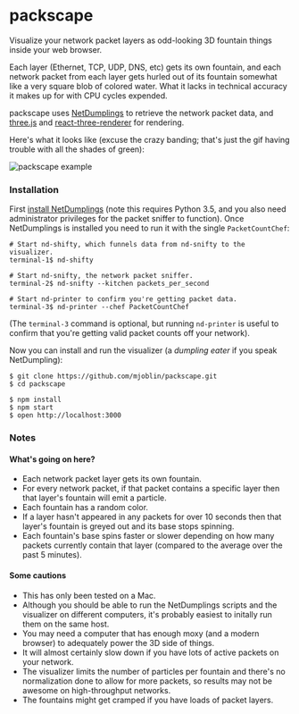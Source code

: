 packscape
=========

Visualize your network packet layers as odd-looking 3D fountain things inside your web browser.

Each layer (Ethernet, TCP, UDP, DNS, etc) gets its own fountain, and each network packet from each layer gets hurled out of its fountain somewhat like a very square blob of colored water.  What it lacks in technical accuracy it makes up for with CPU cycles expended.

packscape uses [NetDumplings](https://github.com/mjoblin/netdumplings) to retrieve the network packet data, and [three.js](https://github.com/mrdoob/three.js) and [react-three-renderer](https://github.com/toxicFork/react-three-renderer) for rendering.

Here's what it looks like (excuse the crazy banding; that's just the gif having trouble with all the shades of green):

![packscape example](/../screenshots/sreenshots/packscape.gif?raw=true "packscape example")

### Installation

First [install NetDumplings](https://netdumplings.readthedocs.io/en/latest/pages/installation.html) (note this requires Python 3.5, and you also need administrator privileges for the packet sniffer to function).  Once NetDumplings is installed you need to run it with the single `PacketCountChef`:

```
# Start nd-shifty, which funnels data from nd-snifty to the visualizer.
terminal-1$ nd-shifty

# Start nd-snifty, the network packet sniffer.
terminal-2$ nd-snifty --kitchen packets_per_second

# Start nd-printer to confirm you're getting packet data.
terminal-3$ nd-printer --chef PacketCountChef
```

(The `terminal-3` command is optional, but running `nd-printer` is useful to confirm that you're getting valid packet counts off your network).

Now you can install and run the visualizer (a *dumpling eater* if you speak NetDumpling):

```
$ git clone https://github.com/mjoblin/packscape.git
$ cd packscape

$ npm install
$ npm start
$ open http://localhost:3000
```

### Notes

#### What's going on here?

* Each network packet layer gets its own fountain.
* For every network packet, if that packet contains a specific layer then that layer's fountain will emit a particle.
* Each fountain has a random color.
* If a layer hasn't appeared in any packets for over 10 seconds then that layer's fountain is greyed out and its base stops spinning.
* Each fountain's base spins faster or slower depending on how many packets currently contain that layer (compared to the average over the past 5 minutes).

#### Some cautions

* This has only been tested on a Mac.
* Although you should be able to run the NetDumplings scripts and the visualizer on different computers, it's probably easiest to initally run them on the same host.
* You may need a computer that has enough moxy (and a modern browser) to adequately power the 3D side of things.
* It will almost certainly slow down if you have lots of active packets on your network.
* The visualizer limits the number of particles per fountain and there's no normalization done to allow for more packets, so results may not be awesome on high-throughput networks.
* The fountains might get cramped if you have loads of packet layers.

